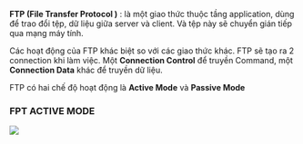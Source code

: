 
**FTP (File Transfer Protocol )** : là một giao thức thuộc tầng application, dùng để trao đổi tệp, dữ liệu giữa server và client. Và tệp này sẽ chuyển gián tiếp qua mạng máy tính.

Các hoạt động của FTP khác biệt so với các giao thức khác. FTP sẽ tạo ra 2 connection khi làm việc. Một **Connection Control** để truyền Command, một **Connection Data** khác để truyền dữ liệu.

FTP có hai chế độ hoạt động là **Active Mode** và **Passive Mode**

### FPT ACTIVE MODE

<img src="https://github.com/vjnkvt/Images/blob/master/activeftp.gif">
